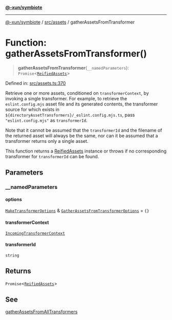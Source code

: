 [**@-xun/symbiote**](../../../README.md)

***

[@-xun/symbiote](../../../README.md) / [src/assets](../README.md) / gatherAssetsFromTransformer

# Function: gatherAssetsFromTransformer()

> **gatherAssetsFromTransformer**(`__namedParameters`): `Promise`\<[`ReifiedAssets`](../type-aliases/ReifiedAssets.md)\>

Defined in: [src/assets.ts:370](https://github.com/Xunnamius/symbiote/blob/150bd8f520450f76cdfe81296a884f439e925685/src/assets.ts#L370)

Retrieve one or more assets, conditioned on `transformerContext`, by invoking
a single transformer. For example, to retrieve the `eslint.config.mjs` asset
file and its generated contents, the transformer source for which exists in
`${directoryAssetTransformers}/_eslint.config.mjs.ts`, pass
`"eslint.config.mjs"` as `transformerId`.

Note that it cannot be assumed that the `transformerId` and the filename of
the returned asset will always be the same, nor can it be assumed that a
transformer returns only a single asset.

This function returns a [ReifiedAssets](../type-aliases/ReifiedAssets.md) instance or throws if no
corresponding transformer for `transformerId` can be found.

## Parameters

### \_\_namedParameters

#### options

[`MakeTransformerOptions`](../type-aliases/MakeTransformerOptions.md) & [`GatherAssetsFromTransformerOptions`](../type-aliases/GatherAssetsFromTransformerOptions.md) = `{}`

#### transformerContext

[`IncomingTransformerContext`](../type-aliases/IncomingTransformerContext.md)

#### transformerId

`string`

## Returns

`Promise`\<[`ReifiedAssets`](../type-aliases/ReifiedAssets.md)\>

## See

[gatherAssetsFromAllTransformers](gatherAssetsFromAllTransformers.md)
